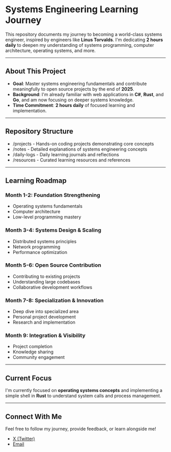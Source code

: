 # Systems Engineering Learning Journey

This repository documents my journey to becoming a world-class systems engineer, inspired by engineers like **Linus Torvalds**. I'm dedicating **2 hours daily** to deepen my understanding of systems programming, computer architecture, operating systems, and more.

---

## About This Project

- **Goal**: Master systems engineering fundamentals and contribute meaningfully to open source projects by the end of **2025**.
- **Background**: I'm already familiar with web applications in **C#**, **Rust**, and **Go**, and am now focusing on deeper systems knowledge.
- **Time Commitment**: **2 hours daily** of focused learning and implementation.

---

## Repository Structure
- /projects - Hands-on coding projects demonstrating core concepts
- /notes - Detailed explanations of systems engineering concepts
- /daily-logs - Daily learning journals and reflections
- /resources - Curated learning resources and references


---

## Learning Roadmap

### Month 1-2: Foundation Strengthening
- Operating systems fundamentals
- Computer architecture
- Low-level programming mastery

### Month 3-4: Systems Design & Scaling
- Distributed systems principles
- Network programming
- Performance optimization

### Month 5-6: Open Source Contribution
- Contributing to existing projects
- Understanding large codebases
- Collaborative development workflows

### Month 7-8: Specialization & Innovation
- Deep dive into specialized area
- Personal project development
- Research and implementation

### Month 9: Integration & Visibility
- Project completion
- Knowledge sharing
- Community engagement

---

## Current Focus

I'm currently focused on **operating systems concepts** and implementing a simple shell in **Rust** to understand system calls and process management.

---

## Connect With Me

Feel free to follow my journey, provide feedback, or learn alongside me!

- [X (Twitter)](https://x.com/agentx_01)
- [Email](mailto:mrsamoladapo@gmail.com)
